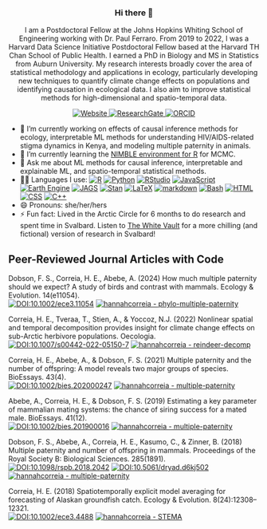 <h3 align='center'>  Hi there 👋 </h3>

<p align='center'>
    I am a Postdoctoral Fellow at the Johns Hopkins Whiting School of Engineering working with Dr. Paul Ferraro. From 2019 to 2022, I was a Harvard Data Science Initiative Postdoctoral Fellow based at the Harvard TH Chan School of Public Health. I earned a PhD in Biology and MS in Statistics from Auburn University.
    My research interests broadly cover the area of statistical methodology and applications in ecology, particularly developing new techniques to quantify climate change effects on populations and identifying causation in ecological data. I also aim to improve statistical methods for high-dimensional and spatio-temporal data.
</p> 

<!--
**hannahcorreia/hannahcorreia** is a ✨ _special_ ✨ repository because its `README.md` (this file) appears on your GitHub profile.

Here are some ideas to get you started:

- 🔭 I’m currently working on ...
- 🌱 I’m currently learning ...
- 👯 I’m looking to collaborate on ...
- 🤔 I’m looking for help with ...
- 💬 Ask me about ...
- 📫 How to reach me: ...
- 😄 Pronouns: ...
- ⚡ Fun fact: ...
-->

<p align='center'>
    <!--<a href="https://scholar.google.com/citations?user=kembVusAAAAJ&hl=en"><img src="http://img.shields.io/badge/-Google Scholar-2088FF?style=flat&logo=google-scholar&logoColor=ffffff" alt="GoogleScholar">
    </a>-->
    <a href="https://hannahcorreia.github.io/"><img src="https://img.shields.io/website?labelColor=grey&down_color=red&down_message=down&label=hannahcorreia.github.io&logo=Website&logoColor=2088FF&up_color=green&up_message=up&url=https%3A%2F%2Fhannahcorreia.github.io" alt="Website">
    </a>
    <a href="http://researchgate.net/profile/Hannah-Correia"><img src="http://img.shields.io/badge/-ResearchGate-grey?style=flat&logo=researchgate&logoColor=ffffff" alt="ResearchGate">
    </a>
    <a href="https://orcid.org/0000-0003-3476-3674"><img src="http://img.shields.io/badge/-ORCID-grey?style=flat&logo=ORCID&logoColor=ffffff" alt="ORCID">
    </a>
</p>

- 🔭 I’m currently working on effects of causal inference methods for ecology, interpretable ML methods for understanding HIV/AIDS-related stigma dynamics in Kenya, and modeling multiple paternity in animals.
- 🌱 I’m currently learning the [NIMBLE environment for R](https://r-nimble.org/) for MCMC.
- 💬 Ask me about ML methods for causal inference, interpretable and explainable ML, and spatio-temporal statistical methods. 
- 👩‍💻 Languages I use: [![R](http://img.shields.io/badge/-R-2088FF?style=flat&logo=R&logoColor=ffffff&color=steelblue)](https://www.r-project.org/) [![Python](https://img.shields.io/badge/Python-2088FF?style=flat&logo=python&logoColor=ffffff&color=steelblue)](https://www.python.org/psf-landing/) [![RStudio](http://img.shields.io/badge/-RStudio-2088FF?style=flat&logo=RStudio&logoColor=ffffff&color=steelblue)](https://rstudio.com/) [![JavaScript](https://img.shields.io/badge/-JavaScript-2088FF?style=flat&logo=JavaScript&logoColor=ffffff&color=steelblue)](https://developer.mozilla.org/en-US/docs/Learn/JavaScript) [![Earth Engine](https://img.shields.io/badge/-Earth_Engine-2088FF?style=flat&color=steelblue)](https://earthengine.google.com/) [![JAGS](http://img.shields.io/badge/-JAGS-2088FF?style=flat&color=steelblue)](http://mcmc-jags.sourceforge.net/) [![Stan](http://img.shields.io/badge/-Stan-2088FF?style=flat&color=steelblue)](https://mc-stan.org/) [![LaTeX](http://img.shields.io/badge/-LaTeX-2088FF?style=flat&logo=latex&logoColor=ffffff&color=steelblue)](https://www.latex-project.org/) [![markdown](http://img.shields.io/badge/-markdown-2088FF?style=flat&logo=markdown&logoColor=ffffff&color=steelblue)](https://www.markdownguide.org/) [![Bash](http://img.shields.io/badge/-Bash-2088FF?style=flat&logo=gnu-bash&logoColor=ffffff&color=steelblue)](https://www.gnu.org/software/bash/) [![HTML](http://img.shields.io/badge/-HTML-2088FF?style=flat&logo=html5&logoColor=ffffff&color=steelblue)](https://developer.mozilla.org/en-US/docs/Web/HTML) [![CSS](http://img.shields.io/badge/-CSS-2088FF?style=flat&logo=css3&logoColor=ffffff&color=steelblue)](https://developer.mozilla.org/en-US/docs/Web/CSS) [![C++](http://img.shields.io/badge/-C++-2088FF?style=flat&logo=cplusplus&logoColor=ffffff&color=steelblue)](https://www.cplusplus.com/)
- 😄 Pronouns: she/her/hers
- ⚡ Fun fact: Lived in the Arctic Circle for 6 months to do research and spent time in Svalbard. Listen to [The White Vault](https://thewhitevault.com/) for a more chilling (and fictional) version of research in Svalbard!

## Peer-Reviewed Journal Articles with Code

Dobson, F. S., Correia, H. E., Abebe, A. (2024) How much multiple paternity should we expect? A study of birds and contrast with mammals. Ecology & Evolution. 14(e11054).  
[![DOI:10.1002/ece3.11054](https://img.shields.io/badge/DOI-10.1002%2Fece3.11054-blue.svg)](https://doi.org/10.1002/ece3.11054)
[![hannahcorreia - phylo-multiple-paternity](https://img.shields.io/static/v1?label=hannahcorreia&message=phylo-multiple-paternity&color=darkcyan&logo=github)](https://github.com/hannahcorreia/phylo-multiple-paternity)

Correia, H. E., Tveraa, T., Stien, A., & Yoccoz, N.J. (2022) Nonlinear spatial and temporal decomposition provides insight for climate change effects on sub-Arctic herbivore populations. Oecologia.  
[![DOI:10.1007/s00442-022-05150-7](https://img.shields.io/badge/DOI-10.1007%2Fs00442--022--05150--7-blue.svg)](https://doi.org/10.1007/s00442-022-05150-7)
[![hannahcorreia - reindeer-decomp](https://img.shields.io/static/v1?label=hannahcorreia&message=reindeer-decomp&color=darkcyan&logo=github)](https://github.com/hannahcorreia/reindeer-decomp)

Correia, H. E., Abebe, A., & Dobson, F. S. (2021) Multiple paternity and the number of offspring: A model reveals two major groups of species. BioEssays. 43(4).  
[![DOI:10.1002/bies.202000247](http://img.shields.io/badge/DOI-10.1002/bies.202000247-blue.svg)](https://doi.org/10.1002/bies.202000247)
[![hannahcorreia - multiple-paternity](https://img.shields.io/static/v1?label=hannahcorreia&message=multiple-paternity&color=darkcyan&logo=github)](https://github.com/hannahcorreia/multiple-paternity)

Abebe, A., Correia, H. E., & Dobson, F. S. (2019) Estimating a key parameter of mammalian mating systems: the chance of siring success for a mated male. BioEssays. 41(12).  
[![DOI:10.1002/bies.201900016](http://img.shields.io/badge/DOI-10.1002/bies.201900016-blue.svg)](https://doi.org/10.1002/bies.201900016)
[![hannahcorreia - multiple-paternity](https://img.shields.io/static/v1?label=hannahcorreia&message=multiple-paternity&color=darkcyan&logo=github)](https://github.com/hannahcorreia/multiple-paternity)
    
Dobson, F. S., Abebe, A., Correia, H. E., Kasumo, C., & Zinner, B. (2018) Multiple paternity and number of offspring in mammals. Proceedings of the Royal Society B: Biological Sciences. 285(1891).  
[![DOI:10.1098/rspb.2018.2042](http://img.shields.io/badge/DOI-10.1098/rspb.2018.2042-blue.svg)](https://doi.org/10.1098/rspb.2018.2042) [![DOI:10.5061/dryad.d6kj502](https://img.shields.io/badge/Dryad-DOI%3A10.5061%2Fdryad.d6kj502-whitesmoke)](https://dx.doi.org/10.5061/dryad.d6kj502) [![hannahcorreia - multiple-paternity](https://img.shields.io/static/v1?label=hannahcorreia&message=multiple-paternity&color=darkcyan&logo=github)](https://github.com/hannahcorreia/multiple-paternity)

Correia, H. E. (2018) Spatiotemporally explicit model averaging for forecasting of Alaskan groundfish catch. Ecology & Evolution. 8(24):12308–12321.  
[![DOI:10.1002/ece3.4488](http://img.shields.io/badge/DOI-10.1002/ece3.4488-blue.svg)](https://doi.org/10.1002/ece3.4488)
[![hannahcorreia - STEMA](https://img.shields.io/static/v1?label=hannahcorreia&message=STEMA&color=darkcyan&logo=github)](https://github.com/hannahcorreia/STEMA)


